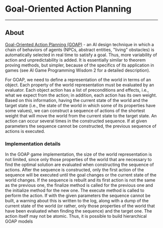 # Goal-Oriented Action Planning

___

## About

[Goal-Oriented Action Planning (GOAP)](https://alumni.media.mit.edu/~jorkin/goap.html) - an AI design technique in which a chain of behaviors of agents (NPCs, abstract entities, "living" obstacles) is automatically selected in real time to satisfy a goal. Thus, more variability of action and unpredictability is added. It is essentially similar to theorem proving methods, but simpler, because of the specifics of its application in games (see AI Game Programming Wisdom 2 for a detailed description).

For GOAP, we need to define a representation of the world in terms of an object. Each property of the world representation must be evaluated by an evaluator. Each object action has a list of preconditions and effects, i.e., what we expect from the action; in addition, each action has its own weight. Based on this information, having the current state of the world and the target state (i.e., the state of the world in which some of its properties have some values), we can construct a sequence of actions of the shortest weight that will move the world from the current state to the target state. An action can occur several times in the constructed sequence. If at given parameters the sequence cannot be constructed, the previous sequence of actions is executed.

### Implementation details

In the GOAP game implementation, the size of the world representation is not limited, since only those properties of the world that are necessary to find the optimal solution are evaluated when constructing the sequence of actions. After the sequence is constructed, only the first action of the sequence will be executed until the goal changes or the current state of the world changes. If the sequence is rebuilt and its first action is not the same as the previous one, the finalize method is called for the previous one and the initialize method for the new one. The execute method is called to perform the action. If with the given parameters the sequence cannot be built, a warning about this is written to the log, along with a dump of the current state of the world (or rather, only those properties of the world that have been evaluated when finding the sequence) and the target one. The action itself may not be atomic. Thus, it is possible to build hierarchical GOAP models
